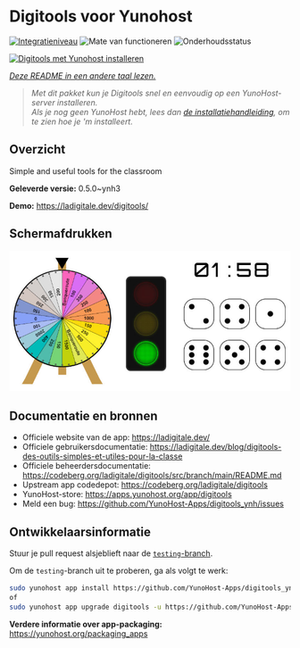 <!--
NB: Deze README is automatisch gegenereerd door <https://github.com/YunoHost/apps/tree/master/tools/readme_generator>
Hij mag NIET handmatig aangepast worden.
-->

# Digitools voor Yunohost

[![Integratieniveau](https://apps.yunohost.org/badge/integration/digitools)](https://ci-apps.yunohost.org/ci/apps/digitools/)
![Mate van functioneren](https://apps.yunohost.org/badge/state/digitools)
![Onderhoudsstatus](https://apps.yunohost.org/badge/maintained/digitools)

[![Digitools met Yunohost installeren](https://install-app.yunohost.org/install-with-yunohost.svg)](https://install-app.yunohost.org/?app=digitools)

*[Deze README in een andere taal lezen.](./ALL_README.md)*

> *Met dit pakket kun je Digitools snel en eenvoudig op een YunoHost-server installeren.*  
> *Als je nog geen YunoHost hebt, lees dan [de installatiehandleiding](https://yunohost.org/install), om te zien hoe je 'm installeert.*

## Overzicht

Simple and useful tools for the classroom

**Geleverde versie:** 0.5.0~ynh3

**Demo:** <https://ladigitale.dev/digitools/>

## Schermafdrukken

![Schermafdrukken van Digitools](./doc/screenshots/screenshot.jpg)

## Documentatie en bronnen

- Officiele website van de app: <https://ladigitale.dev/>
- Officiele gebruikersdocumentatie: <https://ladigitale.dev/blog/digitools-des-outils-simples-et-utiles-pour-la-classe>
- Officiele beheerdersdocumentatie: <https://codeberg.org/ladigitale/digitools/src/branch/main/README.md>
- Upstream app codedepot: <https://codeberg.org/ladigitale/digitools>
- YunoHost-store: <https://apps.yunohost.org/app/digitools>
- Meld een bug: <https://github.com/YunoHost-Apps/digitools_ynh/issues>

## Ontwikkelaarsinformatie

Stuur je pull request alsjeblieft naar de [`testing`-branch](https://github.com/YunoHost-Apps/digitools_ynh/tree/testing).

Om de `testing`-branch uit te proberen, ga als volgt te werk:

```bash
sudo yunohost app install https://github.com/YunoHost-Apps/digitools_ynh/tree/testing --debug
of
sudo yunohost app upgrade digitools -u https://github.com/YunoHost-Apps/digitools_ynh/tree/testing --debug
```

**Verdere informatie over app-packaging:** <https://yunohost.org/packaging_apps>
